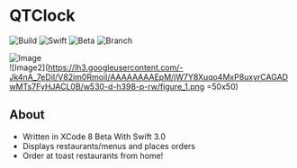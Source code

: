 # QTClock
![Build](https://img.shields.io/badge/Build-Passing-brightgreen.svg)
![Swift](https://img.shields.io/badge/Swift-3.0-orange.svg)
![Beta](https://img.shields.io/badge/Status-Beta-lightgrey.svg?maxAge=2592000)
![Branch](https://img.shields.io/badge/Branch-Native-yellow.svg?maxAge=2592000)  

![Image](https://lh3.googleusercontent.com/QXJLapAIV47X-2s3PXUVZyN7koXTvOgvy7jSqJ2W6FPhXl5gFO4wZI-EpqWEeg0zWBTFnWa4RQ=w1920-h1080-rw-no)  
![Image2](https://lh3.googleusercontent.com/-Jk4nA_7eDiI/V82im0RmoiI/AAAAAAAAEpM/jW7Y8Xuqo4MxP8uxyrCAGADwMTs7FyHJACL0B/w530-d-h398-p-rw/figure_1.png =50x50)


## About  
* Written in XCode 8 Beta With Swift 3.0
* Displays restaurants/menus and places orders  
* Order at toast restaurants from home!
